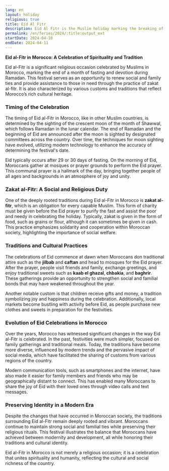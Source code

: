 ```yaml
---
lang: en
layout: holiday
religious: true
title: Eid Al Fitr
description: Eid Al Fitr is the Muslim holiday marking the breaking of the fast in the month of Ramadan. It is celebrated on the first day of the month of Shawwal.
permalink: /en/feries/2024/:title:output_ext
startDate: 2024-04-10
endDate: 2024-04-11
---
```

**Eid al-Fitr in Morocco: A Celebration of Spirituality and Tradition**

Eid al-Fitr is a significant religious occasion celebrated by Muslims in Morocco, marking the end of a month of fasting and devotion during Ramadan. This festival serves as an opportunity to renew social and family ties and provide assistance to those in need through the practice of zakat al-fitr. It is also characterized by various customs and traditions that reflect Morocco’s rich cultural heritage.

### Timing of the Celebration
The timing of Eid al-Fitr in Morocco, like in other Muslim countries, is determined by the sighting of the crescent moon of the month of Shawwal, which follows Ramadan in the lunar calendar. The end of Ramadan and the beginning of Eid are announced after the moon is sighted by designated committees across the country. Over time, the techniques for moon sighting have evolved, utilizing modern technology to enhance the accuracy of determining the festival's date.

Eid typically occurs after 29 or 30 days of fasting. On the morning of Eid, Moroccans gather at mosques or prayer grounds to perform the Eid prayer. This communal prayer is a hallmark of the day, bringing together people of all ages and backgrounds in an atmosphere of joy and unity.

### Zakat al-Fitr: A Social and Religious Duty
One of the deeply rooted traditions during Eid al-Fitr in Morocco is **zakat al-fitr**, which is an obligation for every capable Muslim. This form of charity must be given before the Eid prayer to purify the fast and assist the poor and needy in celebrating the holiday. Typically, zakat is given in the form of food, such as grains or flour, although it can sometimes be given in cash. This practice emphasizes solidarity and cooperation within Moroccan society, highlighting the importance of social welfare.

### Traditions and Cultural Practices
The celebrations of Eid commence at dawn when Moroccans don traditional attire such as the **jilbab** and **caftan** and head to mosques for the Eid prayer. After the prayer, people visit friends and family, exchange greetings, and enjoy traditional sweets such as **kaab el ghazal**, **chbakia**, and **baghrir**. These gatherings provide an opportunity to strengthen social and familial bonds that may have weakened throughout the year.

Another notable custom is that children receive gifts and money, a tradition symbolizing joy and happiness during the celebration. Additionally, local markets become bustling with activity before Eid, as people purchase new clothes and sweets in preparation for the festivities.

### Evolution of Eid Celebrations in Morocco
Over the years, Morocco has witnessed significant changes in the way Eid al-Fitr is celebrated. In the past, festivities were much simpler, focused on family gatherings and traditional meals. Today, the traditions have become more diverse, influenced by modern trends and the pervasive impact of social media, which have facilitated the sharing of customs from various regions of the country.

Modern communication tools, such as smartphones and the internet, have also made it easier for family members and friends who may be geographically distant to connect. This has enabled many Moroccans to share the joy of Eid with their loved ones through video calls and text messages.

### Preserving Identity in a Modern Era
Despite the changes that have occurred in Moroccan society, the traditions surrounding Eid al-Fitr remain deeply rooted and vibrant. Moroccans continue to maintain strong social and familial ties while preserving their religious rituals. This festival illustrates the balance that Moroccans have achieved between modernity and development, all while honoring their traditions and cultural identity.

Eid al-Fitr in Morocco is not merely a religious occasion; it is a celebration that unites spirituality and humanity, reflecting the cultural and social richness of the country.